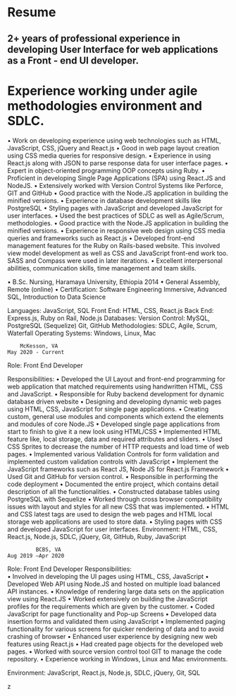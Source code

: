 # Resume

##	2+ years of professional experience in developing User Interface for web applications as a Front - end UI developer.
#	Experience working under agile methodologies environment and SDLC.
•	Work on developing experience using web technologies such as HTML, JavaScript, CSS, jQuery and React.js 
•	Good in web page layout creation using CSS media queries for responsive design.
•	Experience in using React.js along with JSON to parse response data for user interface pages.
•	Expert in object-oriented programming OOP concepts using Ruby.
•	Proficient in developing Single Page Applications (SPA) using React.JS and NodeJS.
•	Extensively worked with Version Control Systems like Perforce, GIT and GitHub
•	Good practice with the Node.JS application in building the minified versions.
•	Experience in database development skills like PostgreSQL
•	Styling pages with JavaScript and developed JavaScript for user interfaces.
•	Used the best practices of SDLC as well as Agile/Scrum, methodologies.
•	Good practice with the Node.JS application in building the minified versions.
•	Experience in responsive web design using CSS media queries and frameworks such as React.js
•	Developed front-end management features for the Ruby on Rails-based website. This involved view model development as well as CSS and JavaScript front-end work too. SASS and Compass were used in later iterations.
•	Excellent interpersonal abilities, communication skills, time management and team skills.


•	B.Sc. Nursing, Haramaya University, Ethiopia                                                                           2014
•	General Assembly, Remote (online)
•	Certification: Software Engineering Immersive, Advanced SQL, Introduction to Data Science


Languages:	JavaScript, SQL
Front End:	HTML, CSS, React.js
Back End:	 Express.js, Ruby on Rail, Node.js
Databases:
Version Control:                                  	 MySQL, PostgreSQL (Sequelize)
 Git, GitHub
Methodologies:	SDLC, Agile, Scrum, Waterfall
Operating Systems:	Windows, Linux, Mac




 
		McKesson, VA                                                                                                       May 2020 - Current
Role: Front End Developer

Responsibilities:
•	Developed the UI Layout and front-end programming for web application that matched requirements using handwritten HTML, CSS and JavaScript.
•	Responsible for Ruby backend development for dynamic database driven website
•	Designing and developing dynamic web pages using HTML, CSS, JavaScript for single page applications.
•	Creating custom, general use modules and components which extend the elements and modules of core Node.JS
•	Developed single page applications from start to finish to give it a new look using HTML/CSS
•	Implemented HTML feature like, local storage, data and required attributes and sliders.
•	Used CSS Sprites to decrease the number of HTTP requests and load time of web pages.
•	Implemented various Validation Controls for form validation and implemented custom validation controls with JavaScript 
•	Implement the JavaScript frameworks such as React JS, Node JS for React.js Framework
•	Used Git and GitHub for version control.
•	Responsible in performing the code deployment
•	Documented the entire project, which contains detail description of all the functionalities.
•	Constructed database tables using PostgreSQL with Sequelize
•	Worked through cross browser compatibility issues with layout and styles for all new CSS that was implemented.
•	HTML and CSS latest tags are used to design the web pages and HTML local storage web applications are used to store data.
•	Styling pages with CSS and developed JavaScript for user interfaces.
Environment: HTML, CSS, React.js, Node.js, SDLC, jQuery, Git, GitHub, Ruby, JavaScript

             BCBS, VA	                                                                                                  Aug 2019 –Apr 2020
Role: Front End Developer
Responsibilities:										
•	Involved in developing the UI pages using HTML, CSS, JavaScript 
•	Developed Web API using Node.JS and hosted on multiple load balanced API instances.
•	Knowledge of rendering large data sets on the application view using React.JS
•	Worked extensively on building the JavaScript profiles for the requirements which are given by the customer.
•	Coded JavaScript for page functionality and Pop-up Screens
•	Developed data insertion forms and validated them using JavaScript
•	Implemented paging functionality for various screens for quicker rendering of data and to avoid crashing of browser
•	Enhanced user experience by designing new web features using React.js
•	Had created page objects for the developed web pages.
•	Worked with source version control tool GIT to manage the code repository.
•	Experience working in Windows, Linux and Mac environments.

Environment: JavaScript, React.js, Node.js, SDLC, jQuery, Git, SQL 

z
